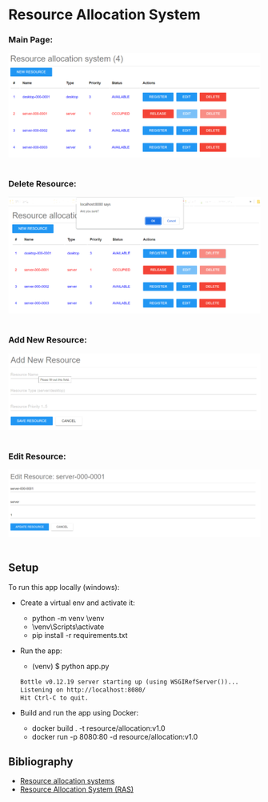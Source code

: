 # Resource Allocation System

### Main Page:
![bottle app](static/img/ras-app.png)
<br /><br />

### Delete Resource:
![bottle app](static/img/ras-del.png)
<br /><br />

### Add New Resource:
![bottle app](static/img/ras-add.png)
<br /><br />

### Edit Resource:
![bottle app](static/img/ras-edit.png)
<br /><br />

## Setup

To run this app locally (windows):

* Create a virtual env and activate it:
  * python -m venv <ABSOLUTE PATH>\venv
  * <ABSOLUTE PATH>\venv\Scripts\activate
  * pip install -r requirements.txt
  
* Run the app:
  * (venv) $ python app.py
  ```
  Bottle v0.12.19 server starting up (using WSGIRefServer())...
  Listening on http://localhost:8080/
  Hit Ctrl-C to quit.
  ```

* Build and run the app using Docker:
  * docker build . -t resource/allocation:v1.0
  * docker run -p 8080:80 -d resource/allocation:v1.0

 ## Bibliography
 * [Resource allocation systems](https://ifs.host.cs.st-andrews.ac.uk/Books/SE9/Web/Architecture/AppArch/ResAlloc.html)
 * [Resource Allocation System &#40;RAS&#41;](https://citizen-network.org/library/resource-allocation-system-ras.html)
 
